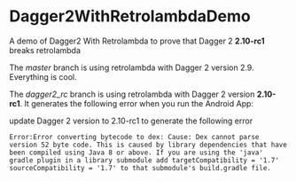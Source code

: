# Dagger2WithRetrolambdaDemo
A demo of Dagger2 With Retrolambda to prove that Dagger 2 **2.10-rc1** breaks retrolambda


The _master_ branch is using retrolambda with Dagger 2 version 2.9. Everything is cool.

The _dagger2_rc_ branch is using retrolambda with Dagger 2 version **2.10-rc1**. It generates the following error when you run the Android App:



update Dagger 2 version to 2.10-rc1 to generate the following error


`Error:Error converting bytecode to dex:
Cause: Dex cannot parse version 52 byte code.
This is caused by library dependencies that have been compiled using Java 8 or above.
If you are using the 'java' gradle plugin in a library submodule add
targetCompatibility = '1.7'
sourceCompatibility = '1.7'
to that submodule's build.gradle file.`

